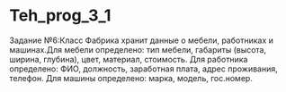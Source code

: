 # Teh_prog_3_1
Задание №6:Класс Фабрика хранит данные о мебели, работниках и машинах.Для мебели определено: тип мебели, габариты (высота, ширина, глубина), цвет, материал, стоимость. Для работника определено: ФИО, должность, заработная плата, адрес проживания, телефон. Для машины определено: марка, модель, гос.номер.
